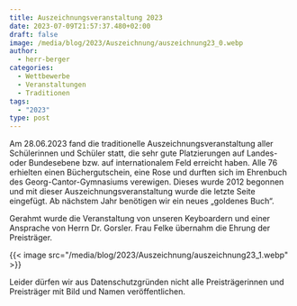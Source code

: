 ```yaml
---
title: Auszeichnungsveranstaltung 2023
date: 2023-07-09T21:57:37.480+02:00
draft: false
image: /media/blog/2023/Auszeichnung/auszeichnung23_0.webp
author:
  - herr-berger
categories:
  - Wettbewerbe
  - Veranstaltungen
  - Traditionen
tags:
  - "2023"
type: post
---
```

Am 28.06.2023 fand die traditionelle Auszeichnungsveranstaltung aller Schülerinnen und Schüler statt, die sehr gute Platzierungen auf Landes- oder Bundesebene bzw. auf internationalem Feld erreicht haben. Alle 76 erhielten einen Büchergutschein, eine Rose und durften sich im Ehrenbuch des Georg-Cantor-Gymnasiums verewigen. Dieses wurde 2012 begonnen und mit dieser Auszeichnungsveranstaltung wurde die letzte Seite eingefügt. Ab nächstem Jahr benötigen wir ein neues „goldenes Buch“.

Gerahmt wurde die Veranstaltung von unseren Keyboardern und einer Ansprache von Herrn Dr. Gorsler. Frau Felke übernahm die Ehrung der Preisträger.



{{< image src="/media/blog/2023/Auszeichnung/auszeichnung23_1.webp" >}}



Leider dürfen wir aus Datenschutzgründen nicht alle Preisträgerinnen und Preisträger mit Bild und Namen veröffentlichen. 

